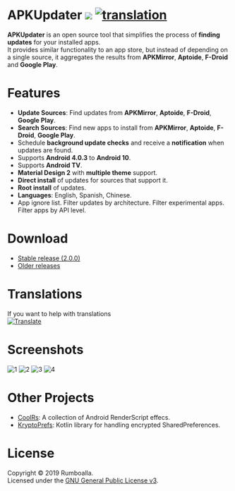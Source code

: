 # APKUpdater [![](https://github.com/rumboalla/apkupdater/workflows/Android%20Build/badge.svg)](https://github.com/rumboalla/apkupdater/actions?query=workflow%3A%22Android+Build%22) [![translation](https://img.shields.io/badge/translation-80%25-green.svg)](https://poeditor.com/join/project/NWTNMrPFj8)
**APKUpdater** is an open source tool that simplifies the process of **finding updates** for your installed apps.  
It provides similar functionality to an app store, but instead of depending on a single source, it aggregates the results from **APKMirror**, **Aptoide**, **F-Droid** and **Google Play**.

# Features
* **Update Sources**: Find updates from **APKMirror**, **Aptoide**, **F-Droid**, **Google Play**.
* **Search Sources**: Find new apps to install from **APKMirror**, **Aptoide**, **F-Droid**, **Google Play**.
* Schedule **background update checks** and receive a **notification** when updates are found.
* Supports **Android 4.0.3** to **Android 10**.
* Supports **Android TV**.
* **Material Design 2** with **multiple theme** support.
* **Direct install** of updates for sources that support it.
* **Root install** of updates.
* **Languages**: English, Spanish, Chinese.
* App ignore list. Filter updates by architecture. Filter experimental apps. Filter apps by API level.

# Download
* [Stable release (2.0.0)](https://github.com/rumboalla/apkupdater/releases/download/2.0.0/app-release.apk)
* [Older releases](https://github.com/rumboalla/apkupdater/releases)

# Translations
If you want to help with translations  
[![Translate](https://poeditor.com/public/images/logo_small.png)](https://poeditor.com/join/project/NWTNMrPFj8)

# Screenshots
![1](https://github.com/rumboalla/apkupdater/raw/2.x/screenshots/screenshot_0001.png) ![2](https://github.com/rumboalla/apkupdater/raw/2.x/screenshots/screenshot_0002.png)
![3](https://github.com/rumboalla/apkupdater/raw/2.x/screenshots/screenshot_0003.png) ![4](https://github.com/rumboalla/apkupdater/raw/2.x/screenshots/screenshot_0004.png)

# Other Projects
* [CoolRs](https://github.com/rumboalla/coolrs): A collection of Android RenderScript effecs. 
* [KryptoPrefs](https://github.com/rumboalla/KryptoPrefs): Kotlin library for handling encrypted SharedPreferences.

# License
Copyright &copy; 2019 Rumboalla.  
Licensed under the [GNU General Public License v3](https://www.gnu.org/licenses/gpl-3.0.en.html).
